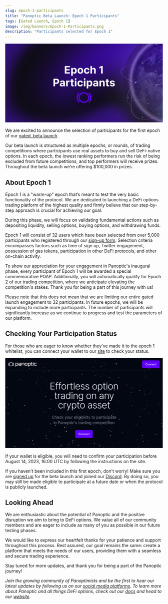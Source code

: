 ```yaml
---
slug: epoch-1-participants
title: "Panoptic Beta Launch: Epoch 1 Participants"
tags: [Gated Launch, Epoch 1]
image: /img/banners/Epoch-1-Participants.png
description: "Participants selected for Epoch 1"
---
```


![Epoch-1-Participants.png](./Epoch-1-Participants.png)  

We are excited to announce the selection of participants for the first epoch of our [gated, beta launch](https://panoptic.xyz/blog/gated-launch-sign-up).

<!-- truncate -->

Our beta launch is structured as multiple epochs, or rounds, of trading competitions where participants use real assets to buy and sell DeFi-native options. In each epoch, the lowest ranking performers run the risk of being excluded from future competitions, and top performers will receive prizes. Throughout the beta launch we’re offering $100,000 in prizes.



## About Epoch 1

  

Epoch 1 is a "warm-up" epoch that’s meant to test the very basic functionality of the protocol. We are dedicated to launching a DeFi options trading platform of the highest quality and firmly believe that our step-by-step approach is crucial for achieving our goal.

  

During this phase, we will focus on validating fundamental actions such as depositing liquidity, selling options, buying options, and withdrawing funds.

  

Epoch 1 will consist of 32 users which have been selected from over 5,000 participants who registered through our [sign-up form](https://signup.panoptic.xyz/). Selection criteria encompasses factors such as time of sign up, Twitter engagement, possession of gas tokens, participation in other DeFi protocols, and other on-chain activity.

  

To show our appreciation for your engagement in Panoptic's inaugural phase, every participant of Epoch 1 will be awarded a special commemorative POAP. Additionally, you will automatically qualify for Epoch 2 of our trading competition, where we anticipate elevating the competition's stakes. Thank you for being a part of this journey with us!

  

Please note that this does not mean that we are limiting our entire gated launch engagement to 32 participants. In future epochs, we will be expanding to include more participants. The number of participants will significantly increase as we continue to progress and test the parameters of our platform.

  

## Checking Your Participation Status

  

For those who are eager to know whether they've made it to the epoch 1 whitelist, you can connect your wallet to our [site](https://access.panoptic.xyz/) to check your status.

![wallet-checker](./wallet-checker.png)
  

If your wallet is eligible, you will need to confirm your participation before August 14, 2023, 16:00 UTC by following the instructions on the site.

  

If you haven't been included in this first epoch, don't worry! Make sure you are [signed up](https://signup.panoptic.xyz) for the beta launch and joined our [Discord](https://discord.com/invite/7fE8SN9pRT). By doing so, you may still be made eligible to participate at a future date or when the protocol is publicly launched.

  

## Looking Ahead

  

We are enthusiastic about the potential of Panoptic and the positive disruption we aim to bring to DeFi options. We value all of our community members and are eager to include as many of you as possible in our future testing phases.

  

We would like to express our heartfelt thanks for your patience and support throughout this process. Rest assured, our goal remains the same: create a platform that meets the needs of our users, providing them with a seamless and secure trading experience.

  

Stay tuned for more updates, and thank you for being a part of the Panoptic journey!

  

*Join the growing community of Panoptimists and be the first to hear our latest updates by following us on our [social media platforms](https://links.panoptic.xyz/all). To learn more about Panoptic and all things DeFi options, check out our [docs](https://panoptic.xyz/docs/intro) and head to our [website](https://panoptic.xyz/).*
